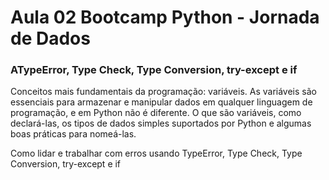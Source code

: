 # Aula 02 Bootcamp Python - Jornada de Dados

### ATypeError, Type Check, Type Conversion, try-except e if

Conceitos mais fundamentais da programação: variáveis. As variáveis são essenciais para armazenar e manipular dados em qualquer linguagem de programação, e em Python não é diferente. O que são variáveis, como declará-las, os tipos de dados simples suportados por Python e algumas boas práticas para nomeá-las.

Como lidar e trabalhar com erros usando TypeError, Type Check, Type Conversion, try-except e if